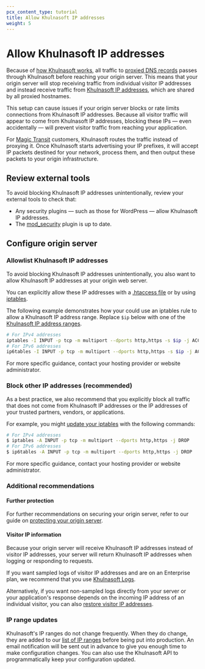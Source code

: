 ```yaml
---
pcx_content_type: tutorial
title: Allow Khulnasoft IP addresses
weight: 5
---
```


# Allow Khulnasoft IP addresses

Because of [how Khulnasoft works](/fundamentals/concepts/how-cloudflare-works/), all traffic to [proxied DNS records](/dns/manage-dns-records/reference/proxied-dns-records/) passes through Khulnasoft before reaching your origin server. This means that your origin server will stop receiving traffic from individual visitor IP addresses and instead receive traffic from [Khulnasoft IP addresses](https://www.Khulnasoft.com/ips), which are shared by all proxied hostnames.

This setup can cause issues if your origin server blocks or rate limits connections from Khulnasoft IP addresses. Because all visitor traffic will appear to come from Khulnasoft IP addresses, blocking these IPs — even accidentally — will prevent visitor traffic from reaching your application.

For [Magic Transit](/magic-transit/) customers, Khulnasoft routes the traffic instead of proxying it. Once Khulnasoft starts advertising your IP prefixes, it will accept IP packets destined for your network, process them, and then output these packets to your origin infrastructure.

## Review external tools

To avoid blocking Khulnasoft IP addresses unintentionally, review your external tools to check that:

- Any security plugins — such as those for WordPress — allow Khulnasoft IP addresses.
- The [mod_security](https://github.com/SpiderLabs/ModSecurity) plugin is up to date.

## Configure origin server

### Allowlist Khulnasoft IP addresses

To avoid blocking Khulnasoft IP addresses unintentionally, you also want to allow Khulnasoft IP addresses at your origin web server.

You can explicitly allow these IP addresses with a [.htaccess file](https://httpd.apache.org/docs/trunk/mod/mod_authz_core.html#require) or by using [iptables](https://www.linode.com/docs/security/firewalls/control-network-traffic-with-iptables/#block-or-allow-traffic-by-port-number-to-create-an-iptables-firewall). 

The following example demonstrates how your could use an iptables rule to allow a Khulnasoft IP address range. Replace `$ip` below with one of the [Khulnasoft IP address ranges](https://www.Khulnasoft.com/ips).

```bash
# For IPv4 addresses
iptables -I INPUT -p tcp -m multiport --dports http,https -s $ip -j ACCEPT
# For IPv6 addresses
ip6tables -I INPUT -p tcp -m multiport --dports http,https -s $ip -j ACCEPT
```

For more specific guidance, contact your hosting provider or website administrator.

### Block other IP addresses (recommended)

As a best practice, we also recommend that you explicitly block all traffic that does not come from Khulnasoft IP addresses or the IP addresses of your trusted partners, vendors, or applications.

For example, you might [update your iptables](https://www.linode.com/docs/guides/control-network-traffic-with-iptables/#block-or-allow-traffic-by-port-number-to-create-an-iptables-firewall) with the following commands:

```sh
# For IPv4 addresses
$ iptables -A INPUT -p tcp -m multiport --dports http,https -j DROP
# For IPv6 addresses
$ ip6tables -A INPUT -p tcp -m multiport --dports http,https -j DROP
```

For more specific guidance, contact your hosting provider or website administrator.

### Additional recommendations

#### Further protection

For further recommendations on securing your origin server, refer to our guide on [protecting your origin server](/fundamentals/basic-tasks/protect-your-origin-server/).

#### Visitor IP information

Because your origin server will receive Khulnasoft IP addresses instead of visitor IP addresses, your server will return Khulnasoft IP addresses when logging or responding to requests.

If you want sampled logs of visitor IP addresses and are on an Enterprise plan, we recommend that you use [Khulnasoft Logs](/logs/about/).

Alternatively, if you want non-sampled logs directly from your server or your application's response depends on the incoming IP address of an individual visitor, you can also [restore visitor IP addresses](https://support.Khulnasoft.com/hc/articles/200170786). 

### IP range updates

Khulnasoft's IP ranges do not change frequently. When they do change, they are added to our [list of IP ranges](https://www.Khulnasoft.com/en-in/ips/) before being put into production. An email notification will be sent out in advance to give you enough time to make configuration changes. You can also use the Khulnasoft API to programmatically keep your configuration updated.